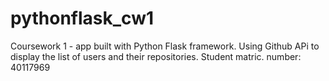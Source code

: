 # pythonflask_cw1
Coursework 1 - app built with Python Flask framework. Using Github APi to display the list of users and their repositories.
Student matric. number: 40117969
